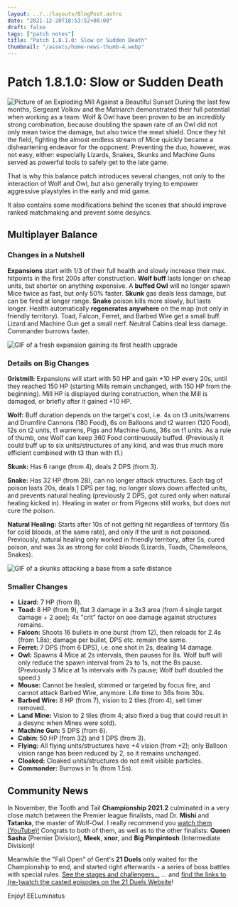 ```yaml
---
layout: ../../layouts/BlogPost.astro
date: "2021-12-20T18:53:52+00:00"
draft: false
tags: ["patch notes"]
title: "Patch 1.8.1.0: Slow or Sudden Death"
thumbnail: "/assets/home-news-thumb-4.webp"
---
```


# Patch 1.8.1.0: Slow or Sudden Death

![Picture of an Exploding Mill Against a Beautiful Sunset](https://i.imgur.com/sGUWXkn.png)
During the last few months, Sergeant Volkov and the Matriarch demonstrated their full potential when working as a team: Wolf & Owl have been proven to be an incredibly strong combination, because doubling the spawn rate of an Owl did not only mean twice the damage, but also twice the meat shield. Once they hit the field, fighting the almost endless stream of Mice quickly became a disheartening endeavor for the opponent. Preventing the duo, however, was not easy, either: especially Lizards, Snakes, Skunks and Machine Guns served as powerful tools to safely get to the late game.

That is why this balance patch introduces several changes, not only to the interaction of Wolf and Owl, but also generally trying to empower aggressive playstyles in the early and mid game.

It also contains some modifications behind the scenes that should improve ranked matchmaking and prevent some desyncs.

## Multiplayer Balance

### Changes in a Nutshell

**Expansions** start with 1/3 of their full health and slowly increase their max. hitpoints in the first 200s after construction.
**Wolf buff** lasts longer on cheap units, but shorter on anything expensive. A **buffed Owl** will no longer spawn Mice twice as fast, but only 50% faster.
**Skunk** gas deals less damage, but can be fired at longer range. **Snake** poison kills more slowly, but lasts longer.
Health automatically **regenerates anywhere** on the map (not only in friendly territory).
Toad, Falcon, Ferret, and Barbed Wire get a small buff.
Lizard and Machine Gun get a small nerf.
Neutral Cabins deal less damage.
Commander burrows faster.

![GIF of a fresh expansion gaining its first health upgrade](https://i.imgur.com/dA4Sm5R.gif)

### Details on Big Changes

**Gristmill:** Expansions will start with 50 HP and gain +10 HP every 20s, until they reached 150 HP (starting Mills remain unchanged, with 150 HP from the beginning). Mill HP is displayed during construction, when the Mill is damaged, or briefly after it gained +10 HP.

**Wolf:** Buff duration depends on the target's cost, i.e. 4s on t3 units/warrens and Drumfire Cannons (180 Food), 6s on Balloons and t2 warren (120 Food), 12s on t2 units, t1 warrens, Pigs and Machine Guns, 36s on t1 units. As a rule of thumb, one Wolf can keep 360 Food continuously buffed. (Previously it could buff up to six units/structures of any kind, and was thus much more efficient combined with t3 than with t1.)

**Skunk:** Has 6 range (from 4), deals 2 DPS (from 3).

**Snake:** Has 32 HP (from 28), can no longer attack structures. Each tag of poison lasts 20s, deals 1 DPS per tag, no longer slows down affected units, and prevents natural healing (previously 2 DPS, got cured only when natural healing kicked in). Healing in water or from Pigeons still works, but does not cure the poison.

**Natural Healing:** Starts after 10s of not getting hit regardless of territory (5s for cold bloods, at the same rate), and only if the unit is not poisoned. Previously, natural healing only worked in friendly territory, after 5s, cured poison, and was 3x as strong for cold bloods (Lizards, Toads, Chameleons, Snakes).

![GIF of a skunks attacking a base from a safe distance](https://i.imgur.com/W7wxeoa.gif)

### Smaller Changes

- **Lizard:** 7 HP (from 8).
- **Toad:** 8 HP (from 9), flat 3 damage in a 3x3 area (from 4 single target damage + 2 aoe); 4x "crit" factor on aoe damage against structures remains.
- **Falcon:** Shoots 16 bullets in one burst (from 12), then reloads for 2.4s (from 1.8s); damage per bullet, DPS etc. remain the same.
- **Ferret:** 7 DPS (from 6 DPS), i.e. one shot in 2s, dealing 14 damage.
- **Owl:** Spawns 4 Mice at 2s intervals, then pauses for 8s. Wolf buff will only reduce the spawn interval from 2s to 1s, not the 8s pause. (Previously 3 Mice at 1s intervals with 7s pause; Wolf buff doubled the speed.)
- **Mouse:** Cannot be healed, stimmed or targeted by focus fire, and cannot attack Barbed Wire, anymore. Life time to 36s from 30s.
- **Barbed Wire:** 8 HP (from 7), vision to 2 tiles (from 4), sell timer removed.
- **Land Mine:** Vision to 2 tiles (from 4; also fixed a bug that could result in a desync when Mines were sold).
- **Machine Gun:** 5 DPS (from 6).
- **Cabin:** 50 HP (from 32) and 1 DPS (from 3).
- **Flying:** All flying units/structures have +4 vision (from +2); only Balloon vision range has been reduced by 2, so it remains unchanged.
- **Cloaked:** Cloaked units/structures do not emit visible particles.
- **Commander:** Burrows in 1s (from 1.5s).

## Community News

In November, the Tooth and Tail **Championship 2021.2** culminated in a very close match between the Premier league finalists, mad Dr. **Mishi** and **Tatanka**, the master of Wolf-Owl. I really recommend you [watch them (YouTube)!](https://www.youtube.com/watch?v=DgAcMDAzeH0)
Congrats to both of them, as well as to the other finalists: **Queen Sasha** (Premier Division), **Meek**, **xnor**, and **Big Pimpintosh** (Intermediate Division)!

Meanwhile the "Fall Open" of Gent's **21 Duels** only waited for the Championship to end, and started right afterwards - a series of boss battles with special rules.
[See the stages and challengers...](https://21duels.delamarche.com/index.php?controller=tourney&task=stage)
... and [find the links to (re-)watch the casted episodes on the 21 Duels Website](https://21duels.delamarche.com/index.php?controller=episode&task=index&id=3)!

Enjoy!
EELuminatus
